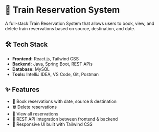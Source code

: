 # 🚆 Train Reservation System

A full-stack Train Reservation System that allows users to book, view, and delete train reservations based on source, destination, and date.

## 🛠️ Tech Stack

- **Frontend:** React.js, Tailwind CSS
- **Backend:** Java, Spring Boot, REST APIs
- **Database:** MySQL
- **Tools:** IntelliJ IDEA, VS Code, Git, Postman

## ✨ Features

- 📅 Book reservations with date, source & destination
- 🗑️ Delete reservations
- 🔄 View all reservations
- 📡 REST API integration between frontend & backend
- 🎨 Responsive UI built with Tailwind CSS

